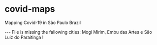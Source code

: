 # covid-maps
Mapping Covid-19 in São Paulo Brazil

--- File is missing the fallowing cities: Mogi Mirim, Embu das Artes e São Luiz do Paraitinga !
